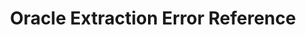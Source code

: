 ---
title: Oracle Extraction Error Reference
keywords: troubleshooting, integration, database integration, oracle, binlog error, extraction error, rds
layout: general

permalink: /troubleshooting/integrations/oracle-database-extraction-errors
vredirect_to: /troubleshooting/integrations/database-extraction-error-reference#oracle-error-reference
---